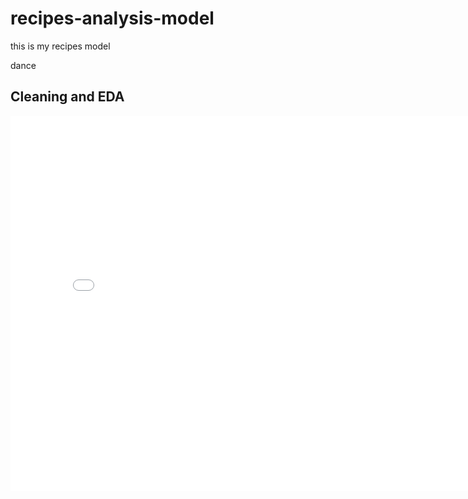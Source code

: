 # recipes-analysis-model

this is my recipes model

dance

## Cleaning and EDA

<iframe src="assets/10-80-enrollment.html" width=800 height=600 frameBorder=0></iframe>